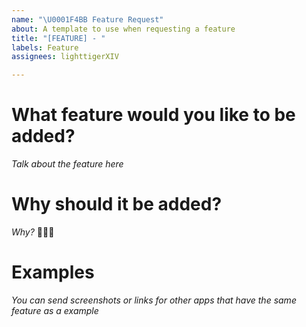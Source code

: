 ```yaml
---
name: "\U0001F4BB Feature Request"
about: A template to use when requesting a feature
title: "[FEATURE] - "
labels: Feature
assignees: lighttigerXIV

---
```


# What feature would you like to be added?
*Talk about the feature here*

# Why should it be added?
*Why?* 🤷🏻‍♂️

# Examples
*You can send screenshots or links for other apps that have the same feature as a example*
